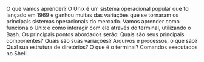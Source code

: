 O que vamos aprender?
O Unix é um sistema operacional popular que foi lançado em 1969 e ganhou muitas das variações que se tornaram os principais sistemas operacionais do mercado. Vamos aprender como funciona o Unix e como interagir com ele através do terminal, utilizando o Bash.
Os principais pontos abordados serão:
Quais são seus principais componentes?
Quais são suas variações?
Arquivos e processos, o que são?
Qual sua estrutura de diretórios?
O que é o terminal?
Comandos executados no Shell.


